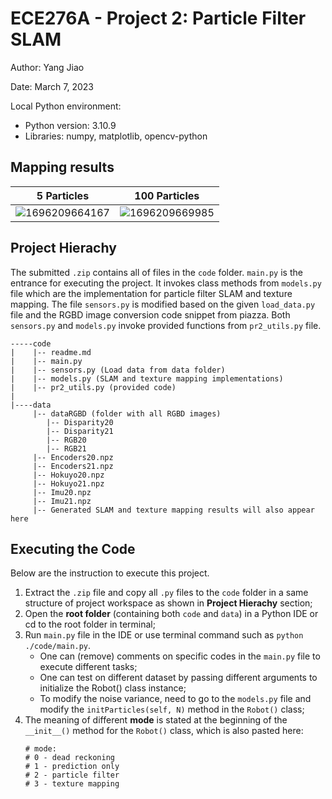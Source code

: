 # ECE276A - Project 2: Particle Filter SLAM

Author: Yang Jiao

Date: March 7, 2023

Local Python environment:

* Python version: 3.10.9
* Libraries: numpy, matplotlib, opencv-python

## Mapping results

| 5 Particles                                    | 100 Particles                                  |
| ---------------------------------------------- | ---------------------------------------------- |
| ![1696209664167](image/readme/1696209664167.gif) | ![1696209669985](image/readme/1696209669985.gif) |


## Project Hierachy

The submitted `.zip` contains all of files in the `code` folder. `main.py` is the entrance for executing the project. It invokes class methods from `models.py` file which are the implementation for particle filter SLAM and texture mapping. The file `sensors.py` is modified based on the given `load_data.py` file and the RGBD image conversion code snippet from piazza. Both `sensors.py` and `models.py` invoke provided functions from `pr2_utils.py` file.

```
-----code
|    |-- readme.md
|    |-- main.py
|    |-- sensors.py (Load data from data folder)
|    |-- models.py (SLAM and texture mapping implementations)
|    |-- pr2_utils.py (provided code)
|
|----data
     |-- dataRGBD (folder with all RGBD images)
        |-- Disparity20
        |-- Disparity21
        |-- RGB20
        |-- RGB21
     |-- Encoders20.npz
     |-- Encoders21.npz
     |-- Hokuyo20.npz
     |-- Hokuyo21.npz
     |-- Imu20.npz
     |-- Imu21.npz
     |-- Generated SLAM and texture mapping results will also appear here
```

## Executing the Code

Below are the instruction to execute this project.

1. Extract the `.zip` file and copy all `.py` files to the `code` folder in a same structure of project workspace as shown in **Project Hierachy** section;
2. Open the **root folder** (containing both `code` and `data`) in a Python IDE or cd to the root folder in terminal;
3. Run `main.py` file in the IDE or use terminal command such as `python ./code/main.py`.
   * One can (remove) comments on specific codes in the `main.py` file to execute different tasks;
   * One can test on different dataset by passing different arguments to initialize the Robot() class instance;
   * To modify the noise variance, need to go to the `models.py` file and modify the `initParticles(self, N)` method in the  `Robot()` class;
4. The meaning of different **mode** is stated at the beginning of the `__init__()` method for the `Robot()` class, which is also pasted here:
   ```
   # mode:
   # 0 - dead reckoning
   # 1 - prediction only
   # 2 - particle filter
   # 3 - texture mapping
   ```
